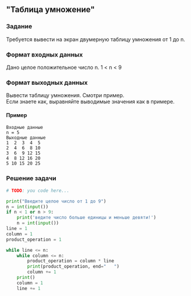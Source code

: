 ## "Таблица умножение"

### Задание

Требуется вывести на экран двумерную таблицу умножения от 1 до n.

### Формат входных данных

Дано целое положительное число n. 1 < n < 9

### Формат выходных данных

Вывести таблицу умножения. Смотри пример.\
Если знаете как, выравняйте выводимые значения как в примере.

#### Пример
```
Входные данные
n = 5
Выходные данные
1  2  3  4  5  
2  4  6  8 10 
3  6  9 12 15 
4  8 12 16 20 
5 10 15 20 25
```

### Решение задачи

```python
# TODO: you code here...

print("Введите целое число от 1 до 9")
n = int(input())
if n < 1 or n > 9:
    print('ведите число больше единицы и меньше девяти!')
    n = int(input())
line = 1
column = 1
product_operation = 1

while line <= n:
    while column <= n:
        product_operation = column * line
        print(product_operation, end="   ")
        column += 1
    print()
    column = 1
    line += 1
